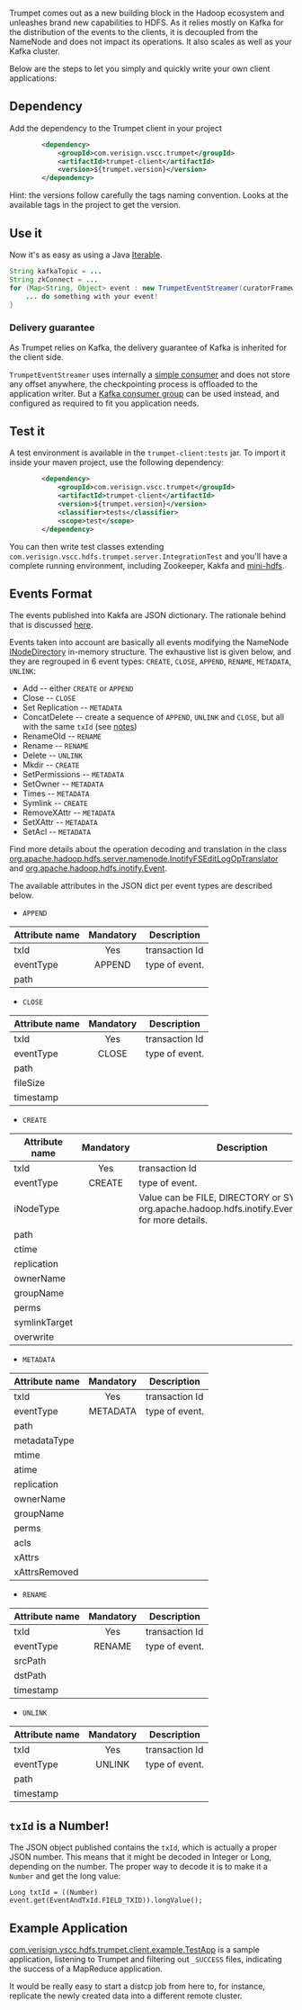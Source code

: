 
Trumpet comes out as a new building block in the Hadoop ecosystem 
and unleashes brand new capabilities to HDFS. As it relies mostly on Kafka 
for the distribution of the events to the clients, it is decoupled from the NameNode
and does not impact its operations. It also scales as well as your Kafka cluster.

Below are the steps to let you simply and quickly write your own client applications:


## Dependency

Add the dependency to the Trumpet client in your project

```xml
        <dependency>
            <groupId>com.verisign.vscc.trumpet</groupId>
            <artifactId>trumpet-client</artifactId>
            <version>${trumpet.version}</version>
        </dependency>
```

Hint: the versions follow carefully the tags naming convention. Looks at the available tags in the project to get the version.


## Use it

Now it's as easy as using a Java [Iterable](https://docs.oracle.com/javase/7/docs/api/java/lang/Iterable.html).

```java
String kafkaTopic = ...
String zkConnect = ...
for (Map<String, Object> event : new TrumpetEventStreamer(curatorFramework, kafkaTopic)) {
    ... do something with your event!
}
```

### Delivery guarantee

As Trumpet relies on Kafka, the delivery guarantee of Kafka is inherited for the client side.

`TrumpetEventStreamer` uses internally a [simple consumer](https://cwiki.apache.org/confluence/display/KAFKA/0.8.0+SimpleConsumer+Example)
and does not store any offset anywhere, the checkpointing process is offloaded to the application writer. 
But a [Kafka consumer group](https://cwiki.apache.org/confluence/display/KAFKA/Consumer+Group+Example) can be used instead,
and configured as required to fit you application needs.


## Test it

A test environment is available in the `trumpet-client:tests` jar. To import it inside your maven project, 
use the following dependency:

```xml
        <dependency>
            <groupId>com.verisign.vscc.trumpet</groupId>
            <artifactId>trumpet-client</artifactId>
            <version>${trumpet.version}</version>
            <classifier>tests</classifier>
            <scope>test</scope>
        </dependency>
```

You can then write test classes extending `com.verisign.vscc.hdfs.trumpet.server.IntegrationTest` and you'll have a 
complete running environment, including Zookeeper, Kakfa and 
[mini-hdfs](http://hadoop.apache.org/docs/current/hadoop-project-dist/hadoop-common/CLIMiniCluster.html).

## Events Format

The events published into Kakfa are JSON dictionary. The rationale behind that is discussed [here](architecture/#events-as-json-dictionary).

Events taken into account are basically all events modifying the NameNode 
[INodeDirectory](https://github.com/apache/hadoop/blob/trunk/hadoop-hdfs-project/hadoop-hdfs/src/main/java/org/apache/hadoop/hdfs/server/namenode/INodeDirectory.java) 
in-memory structure. The exhaustive list is given below, and they are regrouped in 6 event types: 
`CREATE`, `CLOSE`, `APPEND`, `RENAME`, `METADATA`, `UNLINK`:

* Add -- either `CREATE` or `APPEND`
* Close -- `CLOSE`
* Set Replication -- `METADATA`
* ConcatDelete -- create a sequence of `APPEND`, `UNLINK` and `CLOSE`, but all with the same `txId` (see [notes](architecture/#resume-from-previous-run))
* RenameOld -- `RENAME`
* Rename -- `RENAME`
* Delete -- `UNLINK`
* Mkdir -- `CREATE`
* SetPermissions -- `METADATA`
* SetOwner -- `METADATA`
* Times -- `METADATA`
* Symlink -- `CREATE`
* RemoveXAttr -- `METADATA`
* SetXAttr -- `METADATA`
* SetAcl -- `METADATA`

Find more details about the operation decoding and translation in the class 
[org.apache.hadoop.hdfs.server.namenode.InotifyFSEditLogOpTranslator](https://github.com/apache/hadoop/blob/trunk/hadoop-hdfs-project/hadoop-hdfs/src/main/java/org/apache/hadoop/hdfs/server/namenode/InotifyFSEditLogOpTranslator.java) 
and 
[org.apache.hadoop.hdfs.inotify.Event](https://github.com/apache/hadoop/blob/trunk/hadoop-hdfs-project/hadoop-hdfs-client/src/main/java/org/apache/hadoop/hdfs/inotify/Event.java).

The available attributes in the JSON dict per event types are described below.

* `APPEND`

| Attribute name | Mandatory | Description |
| -------------- |:---------:| ----------- |
| txId           | Yes         | transaction Id |
| eventType      | APPEND    | type of event.  |
| path           |           |             |

* `CLOSE`

| Attribute name | Mandatory | Description |
| -------------- |:---------:| ----------- |
| txId           | Yes         | transaction Id |
| eventType      | CLOSE     | type of event.  |
| path           |           |             |
| fileSize       |           |             |
| timestamp      |           |             |

* `CREATE`

| Attribute name | Mandatory | Description |
| -------------- |:---------:| ----------- |
| txId           | Yes       | transaction Id |
| eventType      | CREATE    | type of event.  |
| iNodeType      |           | Value can be FILE, DIRECTORY or SYMLINK. See org.apache.hadoop.hdfs.inotify.Event.INodeType for more details. |
| path           |           |             |
| ctime          |           |             |
| replication    |           |             |
| ownerName      |           |             |
| groupName      |           |             |
| perms          |           |             |
| symlinkTarget  |           |             |
| overwrite      |           |             |

* `METADATA`

| Attribute name | Mandatory | Description |
| -------------- |:---------:| ----------- |
| txId           | Yes         | transaction Id |
| eventType      | METADATA  | type of event.  |
| path           |           |             |
| metadataType   |           |             |
| mtime          |           |             |
| atime          |           |             |
| replication    |           |             |
| ownerName      |           |             |
| groupName      |           |             |
| perms          |           |             |
| acls           |           |             |
| xAttrs         |           |             |
| xAttrsRemoved  |           |             |

* `RENAME`

| Attribute name | Mandatory | Description |
| -------------- |:---------:| ----------- |
| txId           | Yes         | transaction Id |
| eventType      | RENAME    | type of event.  |
| srcPath        |           |             |
| dstPath        |           |             |
| timestamp      |           |             |

* `UNLINK`

| Attribute name | Mandatory | Description |
| -------------- |:---------:| ----------- |
| txId           | Yes         | transaction Id |
| eventType      | UNLINK    | type of event.  |
| path           |           |             |
| timestamp      |           |             |

## `txId` is a Number!

The JSON object published contains the `txId`, which is actually a proper JSON number.
This means that it might be decoded in Integer or Long, depending on the number.
The proper way to decode it is to make it a `Number` and get the long value:

```
Long txtId = ((Number) event.get(EventAndTxId.FIELD_TXID)).longValue();
```

## Example Application

[com.verisign.vscc.hdfs.trumpet.client.example.TestApp](https://github.com/verisign/trumpet/blob/master/examples/src/main/java/com/verisign/vscc/hdfs/trumpet/client/example/TestApp.java) 
is a sample application, listening to Trumpet and filtering out `_SUCCESS` files, indicating the success of a MapReduce application.

It would be really easy to start a distcp job from here to, for instance, replicate the newly created data into a different remote cluster.

